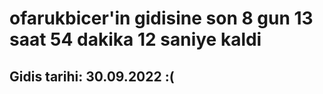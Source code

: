 # ofarukbicer'in gidisine son 8 gun 13 saat 54 dakika 12 saniye kaldi

## Gidis tarihi: 30.09.2022 :(